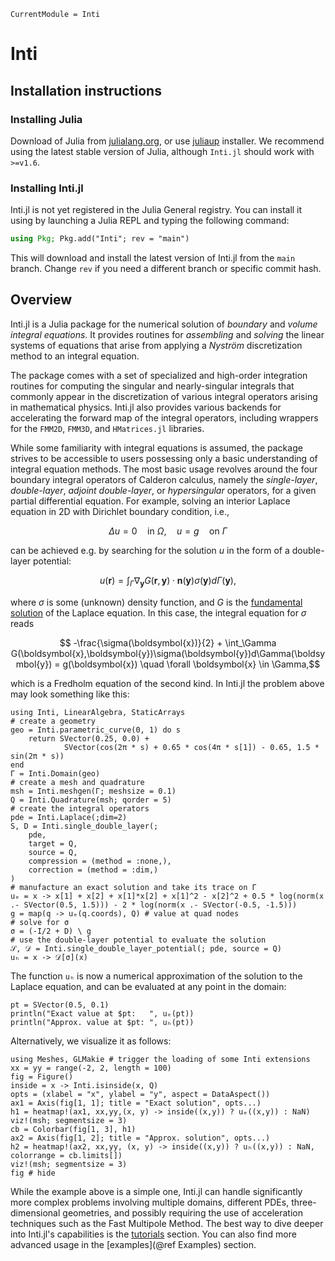 ```@meta
CurrentModule = Inti
```

# Inti

## Installation instructions

### Installing Julia

Download of Julia from [julialang.org](https://julialang.org/downloads/), or use
[juliaup](https://github.com/JuliaLang/juliaup) installer. We recommend using
the latest stable version of Julia, although `Inti.jl` should work with
`>=v1.6`.

### Installing Inti.jl

Inti.jl is not yet registered in the Julia General registry. You can install it
using by launching a Julia REPL and typing the following command:

```julia
using Pkg; Pkg.add("Inti"; rev = "main")
```

This will download and install the latest version of Inti.jl from the `main`
branch. Change `rev` if you need a different branch or specific commit hash.

## Overview

Inti.jl is a Julia package for the numerical solution of *boundary* and *volume
integral equations*. It provides routines for *assembling* and *solving* the
linear systems of equations that arise from applying a *Nyström* discretization
method to an integral equation.

The package comes with a set of specialized and high-order integration routines
for computing the singular and nearly-singular integrals that commonly appear in
the discretization of various integral operators arising in mathematical
physics. Inti.jl also provides various backends for accelerating the forward map
of the integral operators, including wrappers for the `FMM2D`, `FMM3D`, and
`HMatrices.jl` libraries.

While some familiarity with integral equations is assumed, the package strives
to be accessible to users possessing only a basic understanding of integral
equation methods. The most basic usage revolves around the four boundary
integral operators of Calderon calculus, namely the *single-layer*, *double-layer*,
*adjoint double-layer*, or *hypersingular* operators, for a given partial
differential equation. For example, solving an interior Laplace equation in
2D with Dirichlet boundary condition, i.e.,

```math
\Delta u = 0 \quad \text{in } \Omega, \quad u = g \quad \text{on } \Gamma
```

can be achieved e.g. by searching for the solution $u$ in the form of a
double-layer potential:

```math
u(\boldsymbol{r}) = \int_\Gamma \nabla_{\boldsymbol{y}}G(\boldsymbol{r},\boldsymbol{y}) \cdot \boldsymbol{n}(\boldsymbol{y}) \sigma(\boldsymbol{y})d\Gamma(\boldsymbol{y}),
```

where $\sigma$ is some (unknown) density function, and $G$ is the [fundamental
solution](https://en.wikipedia.org/wiki/Fundamental_solution) of the Laplace
equation. In this case, the integral equation for $\sigma$ reads

```math
    -\frac{\sigma(\boldsymbol{x})}{2} + \int_\Gamma G(\boldsymbol{x},\boldsymbol{y})\sigma(\boldsymbol{y})d\Gamma(\boldsymbol{y}) = g(\boldsymbol{x}) \quad \forall \boldsymbol{x} \in \Gamma,
```

which is a Fredholm equation of the second kind. In Inti.jl the problem above
may look something like this:

```@example lap2d
using Inti, LinearAlgebra, StaticArrays
# create a geometry
geo = Inti.parametric_curve(0, 1) do s
    return SVector(0.25, 0.0) +
            SVector(cos(2π * s) + 0.65 * cos(4π * s[1]) - 0.65, 1.5 * sin(2π * s))
end
Γ = Inti.Domain(geo)
# create a mesh and quadrature
msh = Inti.meshgen(Γ; meshsize = 0.1)
Q = Inti.Quadrature(msh; qorder = 5)
# create the integral operators
pde = Inti.Laplace(;dim=2)
S, D = Inti.single_double_layer(;
    pde, 
    target = Q,
    source = Q,
    compression = (method = :none,),
    correction = (method = :dim,)
)
# manufacture an exact solution and take its trace on Γ
uₑ = x -> x[1] + x[2] + x[1]*x[2] + x[1]^2 - x[2]^2 + 0.5 * log(norm(x .- SVector(0.5, 1.5))) - 2 * log(norm(x .- SVector(-0.5, -1.5)))
g = map(q -> uₑ(q.coords), Q) # value at quad nodes
# solve for σ
σ = (-I/2 + D) \ g
# use the double-layer potential to evaluate the solution
𝒮, 𝒟 = Inti.single_double_layer_potential(; pde, source = Q)
uₕ = x -> 𝒟[σ](x)
```

The function `uₕ` is now a numerical approximation of the solution to the
Laplace equation, and can be evaluated at any point in the domain:

```@example lap2d
pt = SVector(0.5, 0.1)
println("Exact value at $pt:   ", uₑ(pt))
println("Approx. value at $pt: ", uₕ(pt))
```

Alternatively, we visualize it as follows:

```@example lap2d
using Meshes, GLMakie # trigger the loading of some Inti extensions
xx = yy = range(-2, 2, length = 100)
fig = Figure()
inside = x -> Inti.isinside(x, Q)
opts = (xlabel = "x", ylabel = "y", aspect = DataAspect())
ax1 = Axis(fig[1, 1]; title = "Exact solution", opts...)
h1 = heatmap!(ax1, xx,yy,(x, y) -> inside((x,y)) ? uₑ((x,y)) : NaN)
viz!(msh; segmentsize = 3)
cb = Colorbar(fig[1, 3], h1)
ax2 = Axis(fig[1, 2]; title = "Approx. solution", opts...)
h2 = heatmap!(ax2, xx,yy, (x, y) -> inside((x,y)) ? uₕ((x,y)) : NaN, colorrange = cb.limits[])
viz!(msh; segmentsize = 3)
fig # hide
```

While the example above is a simple one, Inti.jl can handle significantly more
complex problems involving multiple domains, different PDEs, three-dimensional
geometries, and possibly requiring the use of acceleration techniques such as
the Fast Multipole Method. The best way to dive deeper into Inti.jl's
capabilities is the [tutorials](@ref "Getting started") section. You can also
find more advanced usage in the [examples](@ref Examples) section.
